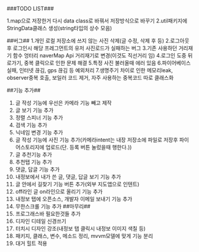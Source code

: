 
###TODO LIST###

1.map으로 저장한거 다시 data class로 바꿔서 저장방식으로 바꾸기
2.util패키지에 StringData클래스 생성(string타입의 상수 모음)

##버그##
1.개인 로컬 저장소에 쓰지 않는 사진 삭제(글 수정, 삭제 후 등)
2.로그아웃 후 로그인시 해당 프레그먼트의 유저 사진로드가 실패하는 버그
3.기존 사용하던 거리재기 함수 엉터리 naverMap Api 거리재기로 변경(이것도 직선거리 임)
4.로그인 도중 뒤로가기, 중복 클릭으로 인한 문제 해결
5.특정 사진 불러올때 에러 있음
6.파이어베이스 실패, 인터넷 끊김, gps 끊김 등 예외처리
7.생명주기 차이로 인한 메모리leak, observer중복 호출, 보일러 코드 제거, 자주 사용하는 중복코드 따로 클래스화

##기능 추가##
1. 글 작성 기능에 우선은 카메라 기능 빼고 제작
2. 글 보기 기능 추가
3. 정렬 스피너 기능 추가
4. 검색 기능 추가
5. 닉네임 변경 기능 추가
6. 글 작성 기능에 사진 기능 추가(카메라intent는 내장 저장소에 파일로 저장후 파이어스토리지에 업로드(단. 등록 버튼 눌렀을때 행한다.))
7. 글 추천기능 추가
8. 추천탭 기능 추가
9. 댓글, 답글 기능 추가
10. 내정보에서 내가 쓴 글, 댓글, 답글 보기 기능 추가
11. 글 안에서 길찾기 기능 버튼 추가(외부 지도앱으로 인텐트)
12. off라인 글 on라인으로 올리기 기능 추가
13. 내정보 탭에 오픈소스, 개발자 이메일 보내기 기능 추가
14. 무한스크롤 기능 추가
    ##마무리##
15. 프로그래스바 필요한것들 추가
16. 디자인 디테일 신경쓰기
17. 터치시 디자인 강조(내정보 탭 클릭시 내정보 이미지 색칠 등)
18. 패키지, 클래스, 변수, 메소드 정리, mvvm모델에 맞게 기능 분리
19. 대거 힐트 적용